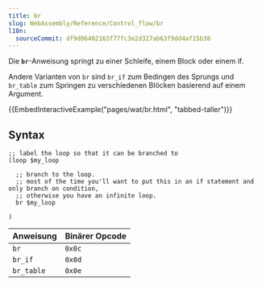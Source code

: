 ```yaml
---
title: br
slug: WebAssembly/Reference/Control_flow/br
l10n:
  sourceCommit: df9d06402163f77fc3e2d327ab63f9dd4af15b38
---
```


Die **`br`**-Anweisung springt zu einer Schleife, einem Block oder einem if.

Andere Varianten von `br` sind `br_if` zum Bedingen des Sprungs und `br_table` zum Springen zu verschiedenen Blöcken basierend auf einem Argument.

{{EmbedInteractiveExample("pages/wat/br.html", "tabbed-taller")}}

## Syntax

```wasm
;; label the loop so that it can be branched to
(loop $my_loop

  ;; branch to the loop.
  ;; most of the time you'll want to put this in an if statement and only branch on condition,
  ;; otherwise you have an infinite loop.
  br $my_loop

)
```

| Anweisung  | Binärer Opcode |
| ---------- | -------------- |
| `br`       | `0x0c`         |
| `br_if`    | `0x0d`         |
| `br_table` | `0x0e`         |
